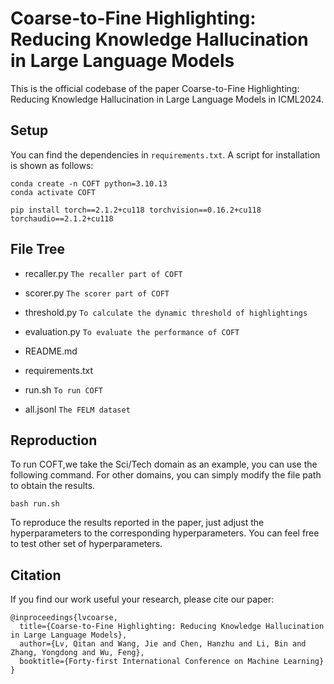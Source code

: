 # Coarse-to-Fine Highlighting: Reducing Knowledge Hallucination in Large Language Models

This is the official codebase of the paper Coarse-to-Fine Highlighting: Reducing Knowledge Hallucination in Large Language Models in ICML2024.

## Setup

You can find the dependencies in `requirements.txt`. A script for installation is shown as follows:

```shell
conda create -n COFT python=3.10.13
conda activate COFT

pip install torch==2.1.2+cu118 torchvision==0.16.2+cu118 torchaudio==2.1.2+cu118
```

## File Tree
- recaller.py  `The recaller part of COFT`
- scorer.py `The scorer part of COFT`
- threshold.py `To calculate the dynamic threshold of highlightings`
- evaluation.py `To evaluate the performance of COFT`

- README.md
- requirements.txt
- run.sh   `To run COFT`
- all.jsonl `The FELM dataset`


## Reproduction

To run COFT,we take the Sci/Tech domain as an example, you can use the following command. For other domains, you can simply modify the file path to obtain the results.
```shell
bash run.sh
```

To reproduce the results reported in the paper, just adjust the hyperparameters to the corresponding hyperparameters. You can feel free to test other set of hyperparameters.

## Citation

If you find our work useful your research, please cite our paper:

```
@inproceedings{lvcoarse,
  title={Coarse-to-Fine Highlighting: Reducing Knowledge Hallucination in Large Language Models},
  author={Lv, Qitan and Wang, Jie and Chen, Hanzhu and Li, Bin and Zhang, Yongdong and Wu, Feng},
  booktitle={Forty-first International Conference on Machine Learning}
}
```
